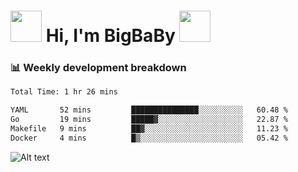 <!-- Title -->
<h1>
    <img src="https://media.tenor.com/TlyRveJkgo4AAAAi/cloud-cloud-strife.gif" width="50"/>
    Hi, I'm BigBaBy
    <img src="https://media.tenor.com/TlyRveJkgo4AAAAi/cloud-cloud-strife.gif" width="50"/>
</h1>

<h3> 📊 Weekly development breakdown </h3>
<!-- waka-readme-stats -->

<!--START_SECTION:waka-->

```txt
Total Time: 1 hr 26 mins

YAML       52 mins         ███████████████░░░░░░░░░░   60.48 %
Go         19 mins         █████▓░░░░░░░░░░░░░░░░░░░   22.87 %
Makefile   9 mins          ██▓░░░░░░░░░░░░░░░░░░░░░░   11.23 %
Docker     4 mins          █▒░░░░░░░░░░░░░░░░░░░░░░░   05.42 %
```

<!--END_SECTION:waka-->

![Alt text](https://spotify-recently-played-readme.vercel.app/api?user=21b7yx6vkj66csord5swswvza&count=10&width=1000)
